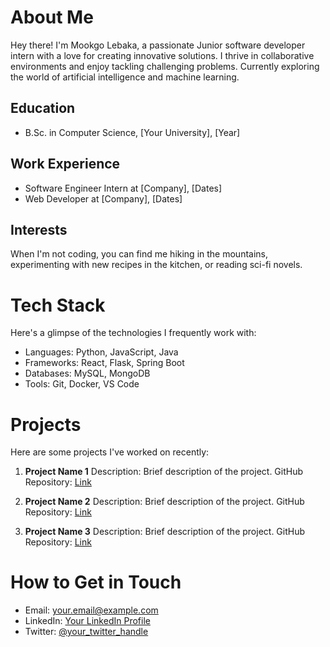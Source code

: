 # About Me
Hey there! I'm Mookgo Lebaka, a passionate Junior software developer intern with a love for creating innovative solutions. I thrive in collaborative environments and enjoy tackling challenging problems. Currently exploring the world of artificial intelligence and machine learning.

## Education
- B.Sc. in Computer Science, [Your University], [Year]

## Work Experience
- Software Engineer Intern at [Company], [Dates]
- Web Developer at [Company], [Dates]

## Interests
When I'm not coding, you can find me hiking in the mountains, experimenting with new recipes in the kitchen, or reading sci-fi novels.

# Tech Stack
Here's a glimpse of the technologies I frequently work with:

- Languages: Python, JavaScript, Java
- Frameworks: React, Flask, Spring Boot
- Databases: MySQL, MongoDB
- Tools: Git, Docker, VS Code

# Projects
Here are some projects I've worked on recently:

1. **Project Name 1**
   Description: Brief description of the project.
   GitHub Repository: [Link](https://github.com/username/project1)

2. **Project Name 2**
   Description: Brief description of the project.
   GitHub Repository: [Link](https://github.com/username/project2)

3. **Project Name 3**
   Description: Brief description of the project.
   GitHub Repository: [Link](https://github.com/username/project3)

# How to Get in Touch
- Email: [your.email@example.com](mailto:your.email@example.com)
- LinkedIn: [Your LinkedIn Profile](https://www.linkedin.com/in/your-profile)
- Twitter: [@your_twitter_handle](https://twitter.com/your_twitter_handle)
